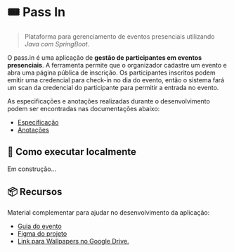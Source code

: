 # 🎟️ Pass In

> Plataforma para gerenciamento de eventos presenciais utilizando *Java com SpringBoot*.

O pass.in é uma aplicação de **gestão de participantes em eventos presenciais**. A ferramenta permite que o organizador cadastre um evento e abra uma página pública de inscrição. Os participantes inscritos podem emitir uma credencial para check-in no dia do evento, então o sistema fará um scan da credencial do participante para permitir a entrada no evento.

As especificações e anotações realizadas durante o desenvolvimento podem ser encontradas nas documentações abaixo:

- [Especificação](#)
- [Anotações](#)

## 🚀 Como executar localmente

Em construção...

## 📦 Recursos

Material complementar para ajudar no desenvolvimento da aplicação:

- [Guia do evento](https://efficient-sloth-d85.notion.site/NLW-UNITE-bad7b350c332474d8f5e3b717f6808a6)
- [Figma do projeto](https://www.figma.com/community/file/1356738933008624188)
- [Link para Wallpapers no Google Drive.](https://drive.google.com/drive/folders/1X_5IHecFHipok-ooBYNufNxcrmsm4skW)
